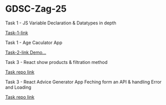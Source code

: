 <h1>GDSC-Zag-25</h1>

<p>Task 1 - JS Variable Declaration & Datatypes in depth</p>
<a href="https://drive.google.com/file/d/1DHpt8UVTvDyM18e2h4k5zZfrcaTaoUtH/view?usp=sharing">Task-1-link</a>

<p>Task 1 - Age Caculator App</p>
<a href="https://emanmohamedsr.github.io/Age-Caculator-App/">Task-2-link Demo...</a>

<p>Task 3 - React show products & filtration method</p>
<a href="https://github.com/emanmohamedsr/GDSC-Zag-25/tree/main/products">Task repo link</a>

<p>Task 3 - React Advice Generator App Feching form an API & handling Error and Loading</p>
<a href="https://github.com/emanmohamedsr/Advice-Generator-App">Task repo link</a>
